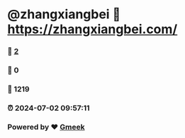 # @zhangxiangbei :link: https://zhangxiangbei.com/ 
### :page_facing_up: [2](https://zhangxiangbei.com//tag.html) 
### :speech_balloon: 0 
### :hibiscus: 1219 
### :alarm_clock: 2024-07-02 09:57:11 
### Powered by :heart: [Gmeek](https://github.com/Meekdai/Gmeek)
